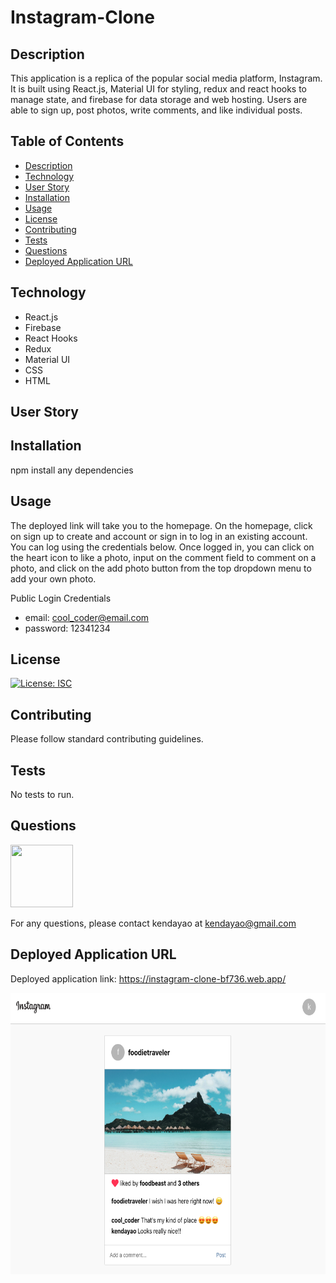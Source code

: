 # Instagram-Clone

## Description

This application is a replica of the popular social media platform, Instagram. It is built using React.js, Material UI for styling, redux and react hooks to manage state, and firebase for data storage and web hosting. Users are able to sign up, post photos, write comments, and like individual posts.

## Table of Contents

- [Description](#description)
- [Technology](#technology)
- [User Story](#user-story)
- [Installation](#installation)
- [Usage](#usage)
- [License](#license)
- [Contributing](#contributing)
- [Tests](#tests)
- [Questions](#questions)
- [Deployed Application URL](#deployed-application-URL)

## Technology

- React.js
- Firebase
- React Hooks
- Redux
- Material UI
- CSS
- HTML

## User Story

## Installation

npm install any dependencies

## Usage

The deployed link will take you to the homepage. On the homepage, click on sign up to create and account or sign in to log in an existing account. You can log using the credentials below. Once logged in, you can click on the heart icon to like a photo, input on the comment field to comment on a photo, and click on the add photo button from the top dropdown menu to add your own photo.

Public Login Credentials

- email: cool_coder@email.com
- password: 12341234

## License

[![License: ISC](https://img.shields.io/badge/License-ISC-blue.svg)](https://opensource.org/licenses/ISC)

## Contributing

Please follow standard contributing guidelines.

## Tests

No tests to run.

## Questions

<img src="https://avatars3.githubusercontent.com/u/62568395?v=4" width="100" height="100">

For any questions, please contact kendayao at kendayao@gmail.com

## Deployed Application URL

Deployed application link: https://instagram-clone-bf736.web.app/

<img src="public/instagram-clone.png" width="600" height="450">
